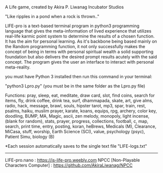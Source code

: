 A Life game, created by Akira P. Liwanag 
Incubator Studios

"Like ripples in a pond when a rock is thrown.."

LIFE-pro is a text-based terminal program in python3 programming language that gives the meta-information of lived experience that utilizes real-life karmic point system to determine the results of a chosen function. It has the aim for personal learning. As it's backbone being based mainly on the Random programming function, it not only successfully makes the concept of being in terms with personal spiritual wealth a solid supporting foundation but also delivers the desired prompt results acutely with the said concept. The program gives the user an interface to interact with personal meta-reality.

you must have Python 3 installed then run this command in your terminal: 

"python3 Lpro.py" 
(you must be in the same folder as the Lpro.py file)


Functions: 
pray, sleep, eat, meditate, draw card, slot, find coins, search for items, fly, drink coffee, drink tea, surf, dhammapada, skate, art, give alms, radio, hack, message, brawl, souls, hipster tarot, mp3, spar, train, rest, psalms, haiku, muslim prayer, karate, koans, equips, rpg, archery, color key, doodling, BUMP, MA, Magic, ascii, zen melody, monopoly, light incense, (blank for random), stats, prayer, progress, collections, football, c, map, search, print time, entry, posting, koran, heBrews, Medicals (M), Clearance, MiCasa, stuff, worship, Earth Science (SCI), value, psychology (psyc), Patient Simu, biology (B)


*Each session automatically saves to the single text file "LIFE-logs.txt"

-----------------------------------------------------------------------

LIFE-pro.nano : https://is-life-pro.weebly.com
NPCC [Non-Playable Characters Computer] : https://github.com/AkiraLiwanag/NPCC
